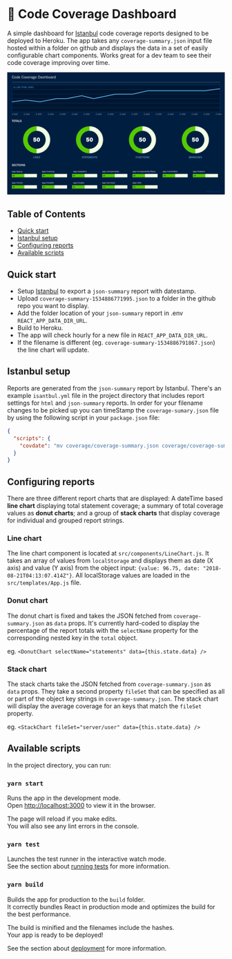 # 🚦 Code Coverage Dashboard

A simple dashboard for [Istanbul](https://github.com/gotwarlost/istanbul) code coverage reports designed to be deployed to Heroku. The app takes any `coverage-summary.json` input file hosted within a folder on github and displays the data in a set of easily configurable chart components. Works great for a dev team to see their code coverage improving over time.

![Code cov dash](https://raw.githubusercontent.com/ezy/code-coverage-dashboard/master/public/code-cov-dash.png)

## Table of Contents

- [Quick start](#quick-start)
- [Istanbul setup](#istanbul-setup)
- [Configuring reports](#configuring-reports)
- [Available scripts](#available-scripts)

## Quick start

- Setup [Istanbul](https://github.com/gotwarlost/istanbul) to export a `json-summary` report with datestamp.
- Upload `coverage-summary-1534886771995.json` to a folder in the github repo you want to display.
- Add the folder location of your `json-summary` report in .env `REACT_APP_DATA_DIR_URL`.
- Build to Heroku.
- The app will check hourly for a new file in `REACT_APP_DATA_DIR_URL`.
- If the filename is different (eg. `coverage-summary-1534886791867.json`) the line chart will update.

## Istanbul setup

Reports are generated from the `json-summary` report by Istanbul. There's an example `isantbul.yml` file in the project directory that includes report settings for `html` and `json-summary` reports. In order for your filename changes to be picked up you can timeStamp the `coverage-sumary.json` file by using the following script in your `package.json` file:

```JSON
{
  "scripts": {
    "covdate": "mv coverage/coverage-summary.json coverage/coverage-summary-$(date +%Y%m%d%H%M).json"
  }
}
```

## Configuring reports

There are three different report charts that are displayed: A dateTime based **line chart** displaying total statement coverage; a summary of total coverage values as **donut charts**; and a group of **stack charts** that display coverage for individual and grouped report strings.

### Line chart

The line chart component is located at `src/components/LineChart.js`. It takes an array of values from `localStorage` and displays them as date (X axis) and value (Y axis) from the object input: `{value: 96.75, date: "2018-08-21T04:13:07.414Z"}`. All localStorage values are loaded in the `src/templates/App.js` file.

### Donut chart

The donut chart is fixed and takes the JSON fetched from `coverage-summary.json` as `data` props. It's currently hard-coded to display the percentage of the report totals with the `selectName` property for the corresponding nested key in the `total` object.

eg. `<DonutChart selectName="statements" data={this.state.data} />`

### Stack chart

The stack charts take the JSON fetched from `coverage-summary.json` as `data` props. They take a second property `fileSet` that can be specified as all or part of the object key strings in `coverage-summary.json`. The stack chart will display the average coverage for an keys that match the `fileSet` property.

eg. `<StackChart fileSet="server/user" data={this.state.data} />`

## Available scripts

In the project directory, you can run:

### `yarn start`

Runs the app in the development mode.<br>
Open [http://localhost:3000](http://localhost:3000) to view it in the browser.

The page will reload if you make edits.<br>
You will also see any lint errors in the console.

### `yarn test`

Launches the test runner in the interactive watch mode.<br>
See the section about [running tests](#running-tests) for more information.

### `yarn build`

Builds the app for production to the `build` folder.<br>
It correctly bundles React in production mode and optimizes the build for the best performance.

The build is minified and the filenames include the hashes.<br>
Your app is ready to be deployed!

See the section about [deployment](#deployment) for more information.
